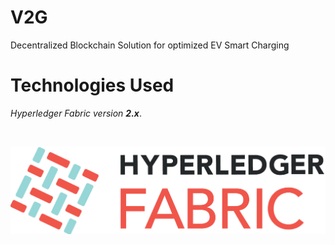 # V2G
Decentralized Blockchain Solution for optimized EV Smart Charging 

# Technologies Used
*Hyperledger Fabric version **2.x***.

<br>
<p align="center">
  <img src="docs/Hyperledger-Fabric.png">
</p>
<br>
